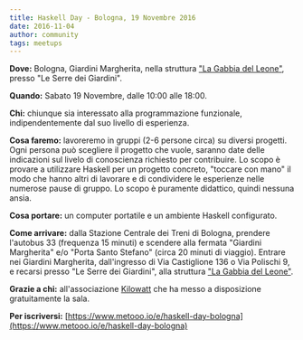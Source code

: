 ```yaml
---
title: Haskell Day - Bologna, 19 Novembre 2016
date: 2016-11-04
author: community
tags: meetups
---
```


**Dove:** Bologna, Giardini Margherita, nella struttura ["La Gabbia del Leone"](http://leserre.kilowatt.bo.it/gabbia-del-leone/), presso "Le Serre dei Giardini".

**Quando:** Sabato 19 Novembre, dalle 10:00 alle 18:00.

**Chi:** chiunque sia interessato alla programmazione funzionale, indipendentemente dal suo livello di esperienza.

**Cosa faremo:** lavoreremo in gruppi (2-6 persone circa) su diversi progetti. Ogni persona può scegliere il progetto che vuole, saranno date delle indicazioni sul livelo di conoscienza richiesto per contribuire. Lo scopo è provare a utilizzare Haskell per un progetto concreto, "toccare con mano" il modo che hanno altri di lavorare e di condividere le esperienze nelle numerose pause di gruppo. Lo scopo è puramente didattico, quindi nessuna ansia.

**Cosa portare:** un computer portatile e un ambiente Haskell configurato.

**Come arrivare:** dalla Stazione Centrale dei Treni di Bologna, prendere l'autobus 33 (frequenza 15 minuti) e scendere alla fermata "Giardini Margherita" e/o "Porta Santo Stefano" (circa 20 minuti di viaggio). Entrare nei Giardini Margherita, dall'ingresso di Via Castiglione 136 o Via Polischi 9, e recarsi presso "Le Serre dei Giardini", alla struttura ["La Gabbia del Leone"](http://leserre.kilowatt.bo.it/gabbia-del-leone/).

**Grazie a chi:** all'associazione [Kilowatt](http://kilowatt.bo.it/about) che ha messo a disposizione gratuitamente la sala.

**Per iscriversi:** [https://www.metooo.io/e/haskell-day-bologna](https://www.metooo.io/e/haskell-day-bologna)

